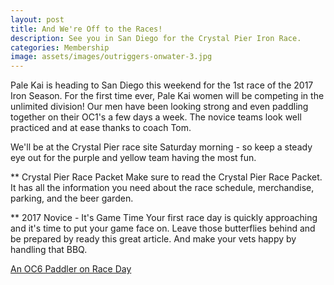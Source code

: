 ```yaml
---
layout: post
title: And We're Off to the Races!
description: See you in San Diego for the Crystal Pier Iron Race.
categories: Membership
image: assets/images/outriggers-onwater-3.jpg
---
```


Pale Kai is heading to San Diego this weekend for the 1st race of the 2017 Iron Season. For the first time ever, Pale Kai women will be competing in the unlimited division! Our men have been looking strong and even paddling together on their OC1's a few days a week. The novice teams look well practiced and at ease thanks to coach Tom. 

We'll be at the Crystal Pier race site Saturday morning - so keep a steady eye out for the purple and yellow team having the most fun. 

** Crystal Pier Race Packet
Make sure to read the Crystal Pier Race Packet. It has all the information you need about the race schedule, merchandise, parking, and the beer garden. 

** 2017 Novice - It's Game Time
Your first race day is quickly approaching and it's time to put your game face on. Leave those butterflies behind and be prepared by ready this great article. And make your vets happy by handling that BBQ. 

<a href="https://www.calipaddler.com/blogs/paddle-articles/18290849-an-oc6-paddler-on-race-day" class="button">An OC6 Paddler on Race Day</a>